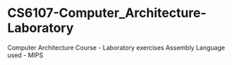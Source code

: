 # CS6107-Computer_Architecture-Laboratory

Computer Architecture Course - Laboratory exercises
Assembly Language used - MIPS
